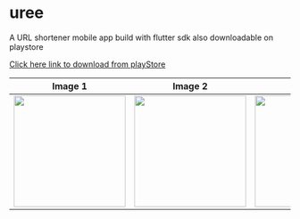 # uree

A URL shortener mobile app build with flutter sdk
also downloadable on playstore

[Click here link to download from playStore](https://play.google.com/store/apps/details?id=net.cubiclab.uree)

| Image 1 | Image 2 | Image 3 | Image 4 | Image 5 |
| ------------- | ------------- | ------------- | ------------- | ------------- |
| <image width="200" src="https://raw.githubusercontent.com/samuelezedi/uree_url_shortener/master/assets/images/uree-1.png"> | <image width="200" src="https://raw.githubusercontent.com/samuelezedi/uree_url_shortener/master/assets/images/uree-2.png"> | <image width="200" src="https://raw.githubusercontent.com/samuelezedi/uree_url_shortener/master/assets/images/uree-3.png"> | <image width="200" src="https://raw.githubusercontent.com/samuelezedi/uree_url_shortener/master/assets/images/uree-4.png"> | <image width="200" src="https://raw.githubusercontent.com/samuelezedi/uree_url_shortener/master/assets/images/uree-5.png"> |

